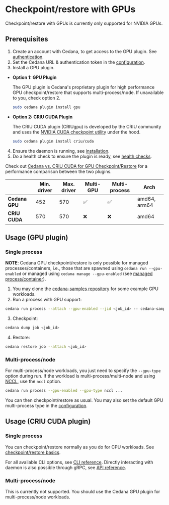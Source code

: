 # Checkpoint/restore with GPUs

Checkpoint/restore with GPUs is currently only supported for NVIDIA GPUs.

## Prerequisites

1. Create an account with Cedana, to get access to the GPU plugin. See [authentication](../../get-started/authentication.md).
2. Set the Cedana URL & authentication token in the [configuration](../../get-started/configuration.md).
3. Install a GPU plugin.

*   **Option 1: GPU Plugin**

    The GPU plugin is Cedana's proprietary plugin for high performance GPU checkpoint/restore that supports multi-process/node. If unavailable to you, check option 2.

    ```sh
    sudo cedana plugin install gpu
    ```
*   **Option 2: CRIU CUDA Plugin**

    The CRIU CUDA plugin (CRIUgpu) is developed by the CRIU community and uses the [NVIDIA CUDA checkpoint utility](https://github.com/NVIDIA/cuda-checkpoint) under the hood.

    ```sh
    sudo cedana plugin install criu/cuda
    ```

4. Ensure the daemon is running, see [installation](../../get-started/installation.md).
5. Do a health check to ensure the plugin is ready, see [health checks](../../get-started/health.md).

Check out [Cedana vs. CRIU CUDA for GPU Checkpoint/Restore](https://app.gitbook.com/s/2VUqakyWqaX9NCnQNYjD/articles/cedana-vs.-criu-cuda-for-gpu-checkpoint-restore "mention") for a performance comparison between the two plugins.

|                | Min. driver | Max. driver | Multi-GPU | Multi-process | Arch         |
| -------------- | ----------- | ----------- | --------- | ------------- | ------------ |
| **Cedana GPU** | 452         | 570         | ✅         | ✅             | amd64, arm64 |
| **CRIU CUDA**  | 570         | 570         | ❌         | ❌             | amd64        |

## Usage (GPU plugin)

### Single process

**NOTE**: Cedana GPU checkpoint/restore is only possible for managed processes/containers, i.e., those that are spawned using `cedana run --gpu-enabled` or managed using `cedana manage --gpu-enabled` (see [managed process/container](../managed.md)).

1. You may clone the [cedana-samples repository](https://github.com/cedana/cedana-samples) for some example GPU workloads.
2. Run a process with GPU support:

```sh
cedana run process --attach --gpu-enabled --jid <job_id> -- cedana-samples/gpu_smr/vector_add
```

3. Checkpoint:

```sh
cedana dump job <job_id>
```

4. Restore:

```sh
cedana restore job --attach <job_id>
```

### Multi-process/node

For multi-process/node workloads, you just need to specify the `--gpu-type` option during run. If the workload is multi-process/multi-node and using [NCCL](https://developer.nvidia.com/nccl), use the `nccl` option.

```sh
cedana run process --gpu-enabled --gpu-type nccl ...
```

You can then checkpoint/restore as usual. You may also set the default GPU multi-process type in the [configuration](../../get-started/configuration.md).

## Usage (CRIU CUDA plugin)

### Single process

You can checkpoint/restore normally as you do for CPU workloads. See [checkpoint/restore basics](../cr.md).

For all available CLI options, see [CLI reference](../../references/cli/cedana.md). Directly interacting with daemon is also possible through gRPC, see [API reference](../../references/api.md).

### Multi-process/node

This is currently not supported. You should use the Cedana GPU plugin for multi-process/node workloads.
